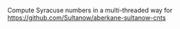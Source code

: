 Compute Syracuse numbers in a multi-threaded way for https://github.com/Sultanow/aberkane-sultanow-cnts
